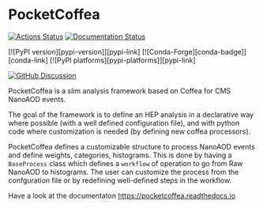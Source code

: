 # PocketCoffea

[![Actions Status][actions-badge]][actions-link]
[![Documentation Status][rtd-badge]][rtd-link]

[![PyPI version][pypi-version]][pypi-link]
[![Conda-Forge][conda-badge]][conda-link]
[![PyPI platforms][pypi-platforms]][pypi-link]

[![GitHub Discussion][github-discussions-badge]][github-discussions-link]

<!-- prettier-ignore-start -->
[actions-badge]:            https://github.com/PocketCoffea/PocketCoffea/workflows/CI/badge.svg
[actions-link]:             https://github.com/PocketCoffea/PocketCoffea/actions
<!-- [conda-badge]:              https://img.shields.io/conda/vn/conda-forge/PocketCoffea -->
<!-- [conda-link]:               https://github.com/conda-forge/PocketCoffea-feedstock -->
[github-discussions-badge]: https://img.shields.io/static/v1?label=Discussions&message=Ask&color=blue&logo=github
[github-discussions-link]:  https://github.com/PocketCoffea/PocketCoffea/discussions

<!-- [pypi-link]:                https://pypi.org/project/PocketCoffea/ -->
<!-- [pypi-platforms]:           https://img.shields.io/pypi/pyversions/PocketCoffea -->
<!-- [pypi-version]:             https://img.shields.io/pypi/v/PocketCoffea -->

[rtd-badge]:                https://readthedocs.org/projects/PocketCoffea/badge/?version=latest
[rtd-link]:                 https://PocketCoffea.readthedocs.io/en/latest/?badge=latest

<!-- prettier-ignore-end -->
PocketCoffea is a slim analysis framework based on Coffea for CMS NanoAOD events.

The goal of the framework is to define an HEP analysis in a declarative way where possible (with a well defined
configuration file), and with python code where customization is needed (by defining new coffea processors).

PocketCoffea defines a customizable structure to process NanoAOD events and define weights, categories, histograms. This
is done by having a `BaseProcess` class which defines a `workflow` of operation to go from Raw NanoAOD to histograms.
The user can customize the process from the confguration file or by redefining well-defined steps in the workflow.


Have a look at the documentaton https://pocketcoffea.readthedocs.io
